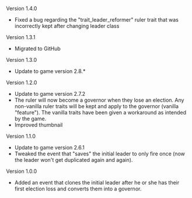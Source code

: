Version 1.4.0
* Fixed a bug regarding the "trait_leader_reformer" ruler trait that was incorrectly kept after changing leader class

Version 1.3.1
* Migrated to GitHub

Version 1.3.0
* Update to game version 2.8.*

Version 1.2.0
* Update to game version 2.7.2
* The ruler will now become a governor when they lose an election. Any non-vanilla ruler traits will be kept and apply to the governor (vanilla "feature"). The vanilla traits have been given a workaround as intended by the game.
* Improved thumbnail

Version 1.1.0
* Update to game version 2.6.1
* Tweaked the event that "saves" the initial leader to only fire once (now the leader won't get duplicated again and again).

Version 1.0.0
* Added an event that clones the initial leader after he or she has their first election loss and converts them into a governor.
